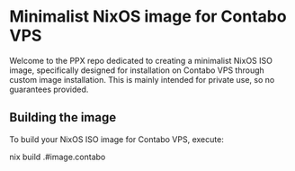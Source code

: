 # Minimalist NixOS image for Contabo VPS

Welcome to the PPX repo dedicated to creating a minimalist NixOS ISO image, specifically designed for installation on Contabo VPS through custom image installation.
This is mainly intended for private use, so no guarantees provided.

## Building the image

To build your NixOS ISO image for Contabo VPS, execute:

nix build .#image.contabo
